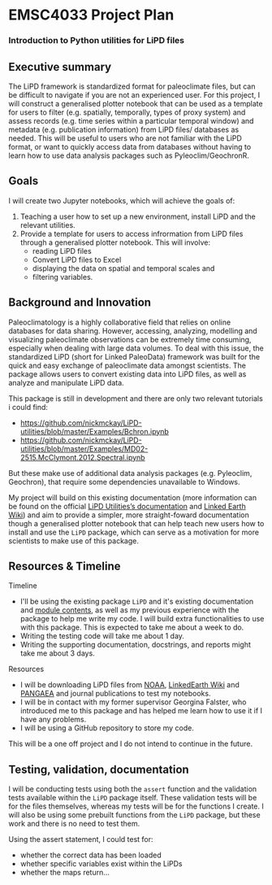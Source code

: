 # EMSC4033 Project Plan 

### Introduction to Python utilities for LiPD files

## Executive summary


The LiPD framework is standardized format for paleoclimate files, but can be difficult to navigate if you are not an experienced user. For this project, I will construct a generalised plotter notebook that can be used as a template for users to filter (e.g. spatially, temporally, types of proxy system) and assess records (e.g. time series within a particular temporal window) and metadata (e.g. publication information) from LiPD files/ databases as needed. This will be useful to users who are not familiar with the LiPD format, or want to quickly access data from databases without having to learn how to use data analysis packages such as Pyleoclim/GeochronR.
 

## Goals

I will create two Jupyter notebooks, which will achieve the goals of:
1) Teaching a user how to set up a new environment, install LiPD and the relevant utilities.
2) Provide a template for users to access infrormation from LiPD files through a generalised plotter notebook. This will involve: 
    - reading LiPD files 
    - Convert LiPD files to Excel
    - displaying the data on spatial and temporal scales and 
    - filtering variables.


## Background and Innovation  

Paleoclimatology is a highly collaborative field that relies on online databases for data sharing. However, accessing, analyzing, modelling and visualizing paleoclimate observations can be extremely time consuming, especially when dealing with large data volumes. To deal with this issue, the standardized LiPD (short for Linked PaleoData) framework was built for the quick and easy exchange of paleoclimate data amongst scientists. The package allows users to convert existing data into LiPD files, as well as analyze and manipulate LiPD data.

This package is still in development and there are only two relevant tutorials i could find: 
- https://github.com/nickmckay/LiPD-utilities/blob/master/Examples/Bchron.ipynb
- https://github.com/nickmckay/LiPD-utilities/blob/master/Examples/MD02-2515.McClymont.2012.Spectral.ipynb

But these make use of additional data analysis packages (e.g. Pyleoclim, Geochron), that require some dependencies unavailable to Windows.

My project will build on this existing documentation (more information can be found on the official [LiPD Utilities’s documentation](https://nickmckay.github.io/LiPD-utilities/python/index.html) and [Linked Earth Wiki](http://wiki.linked.earth/Using_LiPD_files)) and aim to provide a simpler, more straight-foward documentation though a generalised plotter notebook that can help teach new users how to install and use the `LiPD` package, which can serve as a motivation for more scientists to make use of this package. 

## Resources & Timeline

Timeline
- I'll be using the existing package `LiPD` and it's existing documentation and [module contents](http://nickmckay.github.io/LiPD-utilities/python/source/lipd.html#module-lipd), as well as my previous experience with the package to help me write my code. I will build extra functionalities to use with this package. This is expected to take me about a week to do. 
- Writing the testing code will take me about 1 day.
- Writing the supporting documentation, docstrings, and reports might take me about 3 days.

Resources
- I will be downloading LiPD files from [NOAA](https://www.ncei.noaa.gov/access/paleo-search/), [LinkedEarth Wiki](http://wiki.linked.earth/Main_Page) and [PANGAEA](https://www.pangaea.de/) and journal publications to test my notebooks.
- I will be in contact with my former supervisor Georgina Falster, who introduced me to this package and has helped me learn how to use it if I have any problems. 
- I will be using a GitHub repository to store my code.

This will be a one off project and I do not intend to continue in the future.


## Testing, validation, documentation

I will be conducting tests using both the `assert` function and the validation tests available within the `LiPD` package itself. These validation tests will be for the files themselves, whereas my tests will be for the functions I create. I will also be using some prebuilt functions from the `LiPD` package, but these work and there is no need to test them. 

Using the assert statement, I could test for: 
- whether the correct data has been loaded 
- whether specific variables exist within the LiPDs
- whether the maps return...





